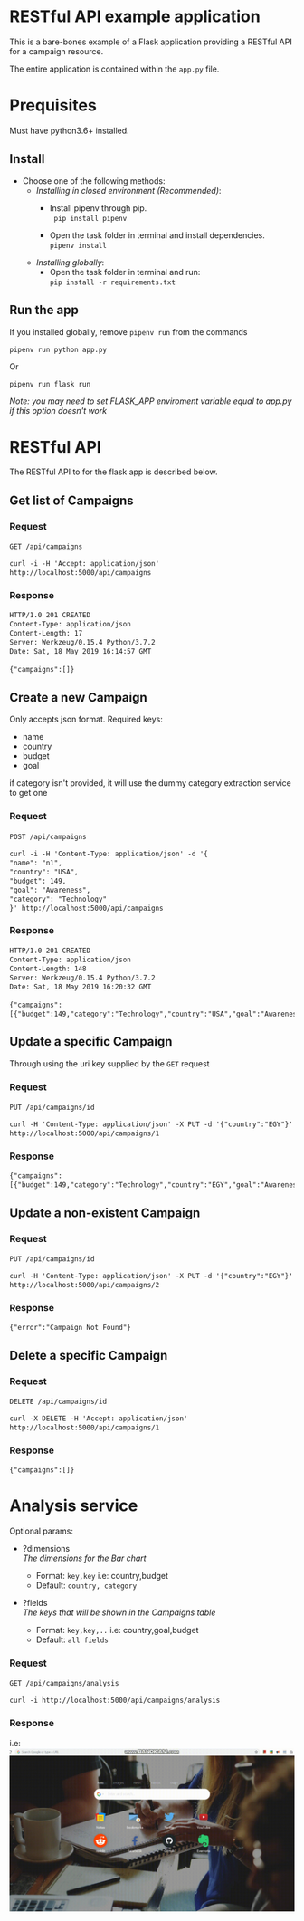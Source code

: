 # RESTful API example application

This is a bare-bones example of a Flask application providing a RESTful API for a campaign resource.

The entire application is contained within the `app.py` file.
# Prequisites

Must have python3.6+ installed.

## Install

* Choose one of the following methods:
    - *Installing in closed environment (Recommended)*:
      - Install pipenv through pip. <br>
      ` pip install pipenv`
      
      - Open the task folder in terminal and install dependencies. <br>
      ` pipenv install `
    - *Installing globally*:
        - Open the task folder in terminal and run: <br>
        ` pip install -r requirements.txt `

## Run the app
If you installed globally, remove `pipenv run` from the commands

    pipenv run python app.py
Or

    pipenv run flask run
*Note: you may need to set FLASK_APP enviroment variable equal to app.py if this option doesn't work*


# RESTful API

The RESTful API to for the flask app is described below.

## Get list of Campaigns

### Request

`GET /api/campaigns`

    curl -i -H 'Accept: application/json' http://localhost:5000/api/campaigns

### Response

    HTTP/1.0 201 CREATED
    Content-Type: application/json
    Content-Length: 17
    Server: Werkzeug/0.15.4 Python/3.7.2
    Date: Sat, 18 May 2019 16:14:57 GMT

    {"campaigns":[]}


## Create a new Campaign
Only accepts json format.
Required keys:
* name
* country
* budget
* goal

if category isn't provided, it will use the dummy category extraction service to get one

### Request

`POST /api/campaigns`

    curl -i -H 'Content-Type: application/json' -d '{
    "name": "n1",
    "country": "USA",
    "budget": 149,
    "goal": "Awareness",
    "category": "Technology"
    }' http://localhost:5000/api/campaigns

### Response

    HTTP/1.0 201 CREATED
    Content-Type: application/json
    Content-Length: 148
    Server: Werkzeug/0.15.4 Python/3.7.2
    Date: Sat, 18 May 2019 16:20:32 GMT

    {"campaigns":[{"budget":149,"category":"Technology","country":"USA","goal":"Awareness","name":"n1","uri":"http://localhost:5000/api/campaigns/1"}]}


## Update a specific Campaign
Through using the uri key supplied by the `GET` request
### Request

`PUT /api/campaigns/id`

    curl -H 'Content-Type: application/json' -X PUT -d '{"country":"EGY"}' http://localhost:5000/api/campaigns/1

### Response

    {"campaigns":[{"budget":149,"category":"Technology","country":"EGY","goal":"Awareness","name":"n1","uri":"http://localhost:5000/api/campaigns/1"}]}

## Update a non-existent Campaign

### Request

`PUT /api/campaigns/id`

    curl -H 'Content-Type: application/json' -X PUT -d '{"country":"EGY"}' http://localhost:5000/api/campaigns/2

### Response

    {"error":"Campaign Not Found"}


## Delete a specific Campaign

### Request

`DELETE /api/campaigns/id`

    curl -X DELETE -H 'Accept: application/json' http://localhost:5000/api/campaigns/1

### Response

    {"campaigns":[]}


# Analysis service

Optional params:<br>

* ?dimensions<br>
   *The dimensions for the Bar chart*
  - Format: `key,key`  i.e: country,budget
  - Default: `country, category`

* ?fields<br>
   *The keys that will be shown in the Campaigns table*
  - Format: `key,key,..`  i.e: country,goal,budget
  - Default: `all fields`
  
### Request

`GET /api/campaigns/analysis`

    curl -i http://localhost:5000/api/campaigns/analysis

### Response
i.e:
![](assets/bandicam20190518221705469.gif)
